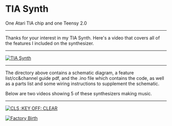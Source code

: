 TIA Synth
================
One Atari TIA chip and one Teensy 2.0

------------------------------------------------------------------------------------------

Thanks for your interest in my TIA Synth.  Here's a video that covers all of the features I included on the synthesizer.

------------------------------------------------------------------------------------------

[![TIA Synth](http://www.worldwidewebside.com/pics/tiny_playbutton_tia.jpg)](https://www.youtube.com/watch?v=8S008Ns_YFA)

------------------------------------------------------------------------------------------

The directory above contains a schematic diagram, a feature list/cc&channel guide pdf, and the .ino file which contains the code, as well as a parts list and some wiring instructions to supplement the schematic.

Below are two videos showing 5 of these synthesizers making music.

------------------------------------------------------------------------------------------

[![CLS :KEY OFF: CLEAR](http://www.worldwidewebside.com/pics/tiny_playbutton_cls.jpg)](https://www.youtube.com/watch?v=GbhIWR-iFkw)

[![Factory Birth](http://www.worldwidewebside.com/pics/tiny_playbutton_factory.jpg)](https://www.youtube.com/watch?v=-AR1PfW5tHM)
